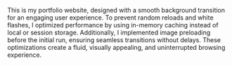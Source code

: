 This is my portfolio website, designed with a smooth background transition for an engaging user experience. To prevent random reloads and white flashes, I optimized performance by using in-memory caching instead of local or session storage. Additionally, I implemented image preloading before the initial run, ensuring seamless transitions without delays. These optimizations create a fluid, visually appealing, and uninterrupted browsing experience.
